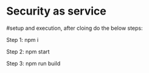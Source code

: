 # Security as service

#setup and execution, after cloing do the below steps: 

Step 1: 
npm i 

Step 2:
npm start 

Step 3:
npm run build 

